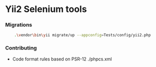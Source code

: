 # Yii2 Selenium tools
### Migrations

```bash
    .\vendor\bin\yii migrate/up --appconfig=Tests/config/yii2.php
```
### Contributing
- Code format rules based on PSR-12 ./phpcs.xml
